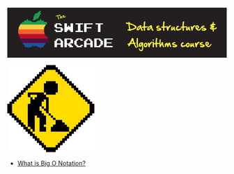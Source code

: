 ![](images/banner.png)

![](images/construction.gif) 


- [What is Big O Notation?](1-BigO/README.md)
